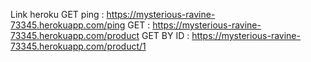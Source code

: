 Link heroku 
GET ping : https://mysterious-ravine-73345.herokuapp.com/ping
GET : https://mysterious-ravine-73345.herokuapp.com/product
GET BY ID : https://mysterious-ravine-73345.herokuapp.com/product/1

